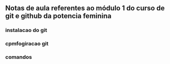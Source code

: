 ## Notas de aula referentes ao módulo 1 do curso de git e github da potencia feminina

### instalacao do git

### cpmfogiracao git



### comandos